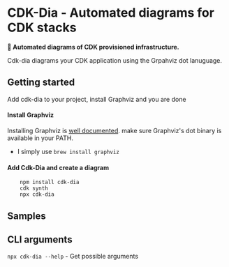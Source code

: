 #  CDK-Dia - Automated diagrams for CDK stacks

**🎡 Automated diagrams of CDK provisioned infrastructure.**

Cdk-dia diagrams your CDK application using the Grpahviz dot lanuguage.

## Getting started

Add cdk-dia to your project, install Graphviz and you are done

#### Install Graphviz
Installing Graphviz is [well documented](https://graphviz.org/download/). make sure Graphviz's dot binary is available in your PATH.
* I simply use `brew install graphviz`

#### Add Cdk-Dia and create a diagram
```shell
    npm install cdk-dia
    cdk synth
    npx cdk-dia
```
## Samples


## CLI arguments
```npx cdk-dia --help``` - Get possible arguments
